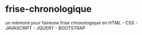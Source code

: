 # frise-chronologique
un mémoire pour faireune frise chronologique en HTML - CSS - JAVASCRIPT - JQUERY - BOOTSTRAP
